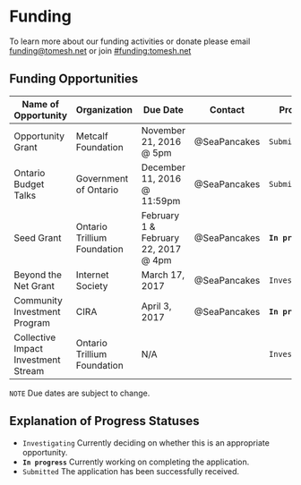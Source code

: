 # Funding 

To learn more about our funding activities or donate please email funding@tomesh.net or join [#funding:tomesh.net](https://chat.tomesh.net/#/room/#funding:tomesh.net)

## Funding Opportunities

| Name of Opportunity | Organization | Due Date | Contact | Progress |
|---------------------|--------------|----------|---------|----------|
| Opportunity Grant | Metcalf Foundation | November 21, 2016 @ 5pm | @SeaPancakes | `Submitted` |
| Ontario Budget Talks | Government of Ontario | December 11, 2016 @ 11:59pm | @SeaPancakes | `Submitted` |
| Seed Grant | Ontario Trillium Foundation | February 1 & February 22, 2017 @ 4pm | @SeaPancakes | **`In progress`** |
| Beyond the Net Grant | Internet Society | March 17, 2017 | @SeaPancakes |`Investigating` |
| Community Investment Program | CIRA | April 3, 2017 | @SeaPancakes | **`In progress`** |
| Collective Impact Investment Stream | Ontario Trillium Foundation | N/A | | `Investigating` |

`NOTE` Due dates are subject to change.

## Explanation of Progress Statuses

- `Investigating` Currently deciding on whether this is an appropriate opportunity.
- **`In progress`** Currently working on completing the application.
- `Submitted` The application has been successfully received.
